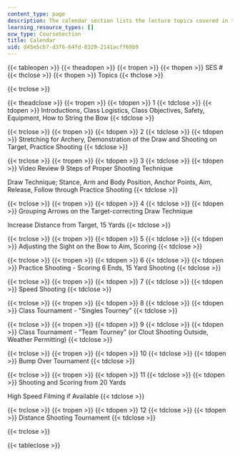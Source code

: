 ```yaml
---
content_type: page
description: The calendar section lists the lecture topics covered in the course.
learning_resource_types: []
ocw_type: CourseSection
title: Calendar
uid: d45e5cb7-d3f6-64fd-8329-2141acff69b9
---
```


{{< tableopen >}}
{{< theadopen >}}
{{< tropen >}}
{{< thopen >}}
SES #
{{< thclose >}}
{{< thopen >}}
Topics
{{< thclose >}}

{{< trclose >}}

{{< theadclose >}}
{{< tropen >}}
{{< tdopen >}}
1
{{< tdclose >}}
{{< tdopen >}}
Introductions, Class Logistics, Class Objectives, Safety, Equipment, How to String the Bow
{{< tdclose >}}

{{< trclose >}}
{{< tropen >}}
{{< tdopen >}}
2
{{< tdclose >}}
{{< tdopen >}}
Stretching for Archery, Demonstration of the Draw and Shooting on Target, Practice Shooting
{{< tdclose >}}

{{< trclose >}}
{{< tropen >}}
{{< tdopen >}}
3
{{< tdclose >}}
{{< tdopen >}}
Video Review 9 Steps of Proper Shooting Technique  
  
Draw Technique; Stance, Arm and Body Position, Anchor Points, Aim, Release, Follow through Practice Shooting
{{< tdclose >}}

{{< trclose >}}
{{< tropen >}}
{{< tdopen >}}
4
{{< tdclose >}}
{{< tdopen >}}
Grouping Arrows on the Target-correcting Draw Technique  
  
Increase Distance from Target, 15 Yards
{{< tdclose >}}

{{< trclose >}}
{{< tropen >}}
{{< tdopen >}}
5
{{< tdclose >}}
{{< tdopen >}}
Adjusting the Sight on the Bow to Aim, Scoring
{{< tdclose >}}

{{< trclose >}}
{{< tropen >}}
{{< tdopen >}}
6
{{< tdclose >}}
{{< tdopen >}}
Practice Shooting - Scoring 6 Ends, 15 Yard Shooting
{{< tdclose >}}

{{< trclose >}}
{{< tropen >}}
{{< tdopen >}}
7
{{< tdclose >}}
{{< tdopen >}}
Speed Shooting
{{< tdclose >}}

{{< trclose >}}
{{< tropen >}}
{{< tdopen >}}
8
{{< tdclose >}}
{{< tdopen >}}
Class Tournament - "Singles Tourney"
{{< tdclose >}}

{{< trclose >}}
{{< tropen >}}
{{< tdopen >}}
9
{{< tdclose >}}
{{< tdopen >}}
Class Tournament - "Team Tourney" (or Clout Shooting Outside, Weather Permitting)
{{< tdclose >}}

{{< trclose >}}
{{< tropen >}}
{{< tdopen >}}
10
{{< tdclose >}}
{{< tdopen >}}
Bump Over Tournament
{{< tdclose >}}

{{< trclose >}}
{{< tropen >}}
{{< tdopen >}}
11
{{< tdclose >}}
{{< tdopen >}}
Shooting and Scoring from 20 Yards  
  
High Speed Filming if Available
{{< tdclose >}}

{{< trclose >}}
{{< tropen >}}
{{< tdopen >}}
12
{{< tdclose >}}
{{< tdopen >}}
Distance Shooting Tournament
{{< tdclose >}}

{{< trclose >}}

{{< tableclose >}}